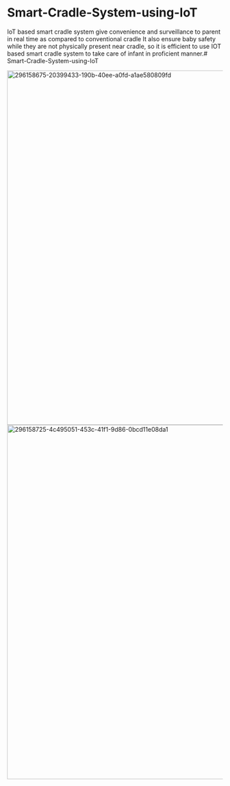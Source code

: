 # Smart-Cradle-System-using-IoT
IoT based smart cradle system give convenience and surveillance to parent in real time as compared to conventional cradle It also ensure baby safety while they are not physically present near cradle, so it is efficient to use IOT based smart cradle system to take care of infant in proficient manner.# Smart-Cradle-System-using-IoT

<img width="826" alt="296158675-20399433-190b-40ee-a0fd-a1ae580809fd" src="https://github.com/Lavakumar814/Smart-Cradle-System-using-IoT/assets/157695400/061a1546-117d-4cd4-8416-41c110f7edcc">
<img width="826" alt="296158725-4c495051-453c-41f1-9d86-0bcd11e08da1" src="https://github.com/Lavakumar814/Smart-Cradle-System-using-IoT/assets/157695400/a34d2d3c-9f7d-4636-8a23-525cda0c9139">
